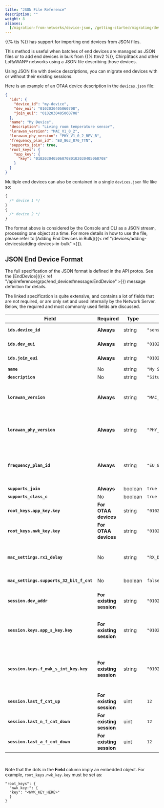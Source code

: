 ```yaml
---
title: "JSON File Reference"
description: ""
weight: 8
aliases:
  [/migration-from-networks/device-json, /getting-started/migrating/device-json]
---
```


{{% tts %}} has support for importing end devices from JSON files.

<!--more-->

This method is useful when batches of end devices are managed as JSON files or to add end devices in bulk from {{% ttnv2 %}}, ChirpStack and other LoRaWAN® networks using a JSON file describing those devices.

Using JSON file with device descriptions, you can migrate end devices with or without their existing sessions.

Here is an example of an OTAA device description in the `devices.json` file:

```json
{
  "ids": {
    "device_id": "my-device",
    "dev_eui": "0102030405060708",
    "join_eui": "0102030405060708"
  },
  "name": "My Device",
  "description": "Living room temperature sensor",
  "lorawan_version": "MAC_V1_0_2",
  "lorawan_phy_version": "PHY_V1_0_2_REV_B",
  "frequency_plan_id": "EU_863_870_TTN",
  "supports_join": true,
  "root_keys": {
    "app_key": {
      "key": "01020304050607080102030405060708"
    }
  }
}
```

Multiple end devices can also be contained in a single `devices.json` file like so:

```js
{
  /* device 1 */
}
{
  /* device 2 */
}
```

The format above is considered by the Console and CLI as a JSON stream, processing one object at a time.
For more details in how to use the file, please refer to [Adding End Devices in Bulk]({{< ref "/devices/adding-devices/adding-devices-in-bulk" >}}).

## JSON End Device Format

The full specification of the JSON format is defined in the API protos. See the [EndDevice]({{< ref "/api/reference/grpc/end_device#message:EndDevice" >}}) message definition for details.

The linked specification is quite extensive, and contains a lot of fields that are not required, or are only set and used internally by the Network Server. Below, the required and most commonly used fields are discussed.

<div class="fixed-table table-device-json">

| Field                                    | Required                 | Type    | Example                              | Description                                                                                                                                                                                                                                                                                                                                                            |
| ---------------------------------------- | ------------------------ | ------- | ------------------------------------ | ---------------------------------------------------------------------------------------------------------------------------------------------------------------------------------------------------------------------------------------------------------------------------------------------------------------------------------------------------------------------- |
| **`ids.device_id`**                      | **Always**               | string  | `"sensor-1"`                         | [More info]({{< ref "/getting-started/glossary#device-id" >}})                                                                                                                                                                                                                                                                                                         |
| **`ids.dev_eui`**                        | **Always**               | string  | `"0102030405060708"`                 | [More info]({{< ref "/getting-started/glossary#deveui" >}})                                                                                                                                                                                                                                                                                                            |
| **`ids.join_eui`**                       | **Always**               | string  | `"0102030405060708"`                 | Also referred to as **AppEUI**. [More info]({{< ref "/getting-started/glossary#joineui" >}})                                                                                                                                                                                                                                                                           |
| **`name`**                               | No                       | string  | `"My Sensor"`                        | Optional, a name for the device                                                                                                                                                                                                                                                                                                                                        |
| **`description`**                        | No                       | string  | `"Situated in living room"`          | Optional, description of the device                                                                                                                                                                                                                                                                                                                                    |
| **`lorawan_version`**                    | **Always**               | string  | `"MAC_V1_0_2"`                       | See [MACVersion]({{< ref "/api/reference/grpc/end_device#enum:MACVersion" >}}) for supported versions. See [LoRaWAN Version]({{< ref "/getting-started/glossary#lorawan-version" >}}) for more information.                                                                                                                                                            |
| **`lorawan_phy_version`**                | **Always**               | string  | `"PHY_V1_0_2_REV_B"`                 | See [PHYVersion]({{< ref "/api/reference/grpc/end_device#enum:PHYVersion" >}}) for supported versions. See [LoRaWAN Version]({{< ref "/getting-started/glossary#regional-parameters" >}}) for more information.                                                                                                                                                        |
| **`frequency_plan_id`**                  | **Always**               | string  | `"EU_863_870_TTN"`                   | See [Frequency Plans]({{< ref "/concepts/lorawan/frequency-plans" >}}) for a list of supported frequency plans (The frequency plan `ID` is needed). See [Frequency Plan]({{< ref "/getting-started/glossary#frequency-plan" >}}) for more information.                                                                                                                 |
| **`supports_join`**                      | **Always**               | boolean | `true`                               | `true` for OTAA devices, `false` for ABP.                                                                                                                                                                                                                                                                                                                              |
| **`supports_class_c`**                   | No                       | boolean | `true`                               | `true` for Class C devices, `false` otherwise.                                                                                                                                                                                                                                                                                                                         |
| **`root_keys.app_key.key`**              | **For OTAA devices**     | string  | `"01020304050607080102030405060708"` | See [Application Key]({{< ref "/getting-started/glossary#application-key" >}}) for more information.                                                                                                                                                                                                                                                                   |
| **`root_keys.nwk_key.key`**              | **For OTAA devices**     | string  | `"01020304050607080102030405060708"` | For LoRaWAN version 1.1 and later only. See [Network Key]({{< ref "/getting-started/glossary#network-key" >}}) for more information.                                                                                                                                                                                                                                   |
| **`mac_settings.rx1_delay`**             | No                       | string  | `"RX_DELAY_5"`                       | Delay for the first Class A receive window (Rx1). Typical values are `"RX_DELAY_1"` (1 second) and `"RX_DELAY_5"` (5 seconds). See [MACSettings]({{< ref "/api/reference/grpc/end_device#message:MACSettings" >}}) for more information.                                                                                                                               |
| **`mac_settings.supports_32_bit_f_cnt`** | No                       | boolean | `false`                              | `true` if device supports 32-bit frame counters, `false` if device only supports 16-bit frame counters.                                                                                                                                                                                                                                                                |
| **`session.dev_addr`**                   | **For existing session** | string  | `"01020304"`                         | **Needed for ABP devices or when migrating OTAA devices with an existing session**. See [Device Address]({{< ref "/getting-started/glossary#device-address" >}}) for more information.                                                                                                                                                                                 |
| **`session.keys.app_s_key.key`**         | **For existing session** | string  | `"01020304050607080102030405060708"` | **Needed for ABP devices or when migrating OTAA devices with an existing session**. See [Application Session Key]({{< ref "/getting-started/glossary#application-session-key" >}}) for more information.                                                                                                                                                               |
| **`session.keys.f_nwk_s_int_key.key`**   | **For existing session** | string  | `"01020304050607080102030405060708"` | Forwarding Network Session Integrity Key, also referred to as **Network Session Key** in LoRaWAN v1.0.x compatibility mode. See [SessionKeys]({{< ref "/api/reference/grpc/end_device#message:SessionKeys" >}}) and [Forwarding Network Session Integrity Key]({{< ref "/getting-started/glossary#forwarding-network-session-integrity-key" >}}) for more information. |
| **`session.last_f_cnt_up`**              | **For existing session** | uint    | `12`                                 | Last uplink frame counter used.                                                                                                                                                                                                                                                                                                                                        |
| **`session.last_n_f_cnt_down`**          | **For existing session** | uint    | `12`                                 | Last network downlink frame counter used.                                                                                                                                                                                                                                                                                                                              |
| **`session.last_a_f_cnt_down`**          | **For existing session** | uint    | `12`                                 | Last application downlink frame counter used.                                                                                                                                                                                                                                                                                                                          |

</div>
<br>

Note that the dots in the **Field** column imply an embedded object. For example, `root_keys.nwk_key.key` must be set as:

```
"root_keys": {
  "nwk_key:": {
  "key": "<NWK_KEY_HERE>"
  }
}
```
